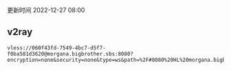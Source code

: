 更新时间 2022-12-27 08:00  

## v2ray  
```
vless://060f43fd-7549-4bc7-d5f7-f0ba581d3620@morgana.bigbrother.sbs:8080?encryption=none&security=none&type=ws&path=%2F#8080%20HL%20morgana.bigbrother
```
